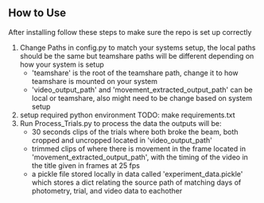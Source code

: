 ## How to Use
After installing follow these steps to make sure the repo is set up correctly
1. Change Paths in config.py to match your systems setup, the local paths should be the same but teamshare paths will be different depending on how your system is setup
    - 'teamshare' is the root of the teamshare path, change it to how teamshare is mounted on your system
    - 'video_output_path' and 'movement_extracted_output_path' can be local or teamshare, also might need to be change based on system setup
2. setup required python environment TODO: make requirements.txt
3. Run Process_Trials.py to process the data the outputs will be:
    - 30 seconds clips of the trials where both broke the beam, both cropped and uncropped located in 'video_output_path'
    - trimmed clips of where there is movement in the frame located in 'movement_extracted_output_path', with the timing of the video in the title given in frames at 25 fps
    - a pickle file stored locally in data called 'experiment_data.pickle' which stores a dict relating the source path of matching days of photometry, trial, and video data to eachother